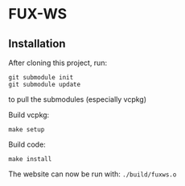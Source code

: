 # FUX-WS

## Installation 
After cloning this project, run: 
```
git submodule init 
git submodule update 
``` 
to pull the submodules (especially vcpkg)

Build vcpkg: 
```
make setup 
``` 

Build code: 
```
make install 
```

The website can now be run with: `./build/fuxws.o`
